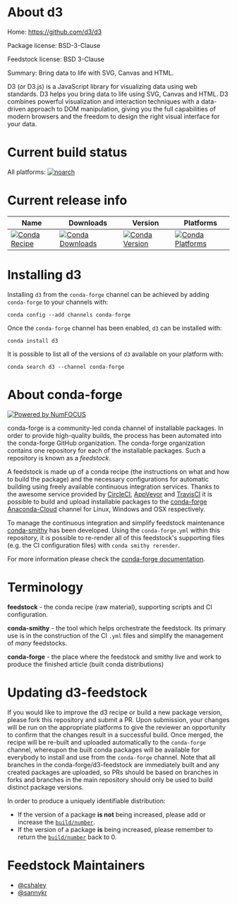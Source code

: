 <!--
# -*- mode: jinja -*-
-->

About d3
========

Home: https://github.com/d3/d3

Package license: BSD-3-Clause

Feedstock license: BSD 3-Clause

Summary: Bring data to life with SVG, Canvas and HTML.

D3 (or D3.js) is a JavaScript library for visualizing data using
web standards. D3 helps you bring data to life using SVG, Canvas
and HTML. D3 combines powerful visualization and interaction
techniques with a data-driven approach to DOM manipulation,
giving you the full capabilities of modern browsers and the
freedom to design the right visual interface for your data.


Current build status
====================

All platforms:
[![noarch](https://img.shields.io/circleci/project/github/conda-forge/d3-feedstock/master.svg?label=noarch)](https://circleci.com/gh/conda-forge/d3-feedstock)

Current release info
====================

| Name | Downloads | Version | Platforms |
| --- | --- | --- | --- |
| [![Conda Recipe](https://img.shields.io/badge/recipe-d3-green.svg)](https://anaconda.org/conda-forge/d3) | [![Conda Downloads](https://img.shields.io/conda/dn/conda-forge/d3.svg)](https://anaconda.org/conda-forge/d3) | [![Conda Version](https://img.shields.io/conda/vn/conda-forge/d3.svg)](https://anaconda.org/conda-forge/d3) | [![Conda Platforms](https://img.shields.io/conda/pn/conda-forge/d3.svg)](https://anaconda.org/conda-forge/d3) |

Installing d3
=============

Installing `d3` from the `conda-forge` channel can be achieved by adding `conda-forge` to your channels with:

```
conda config --add channels conda-forge
```

Once the `conda-forge` channel has been enabled, `d3` can be installed with:

```
conda install d3
```

It is possible to list all of the versions of `d3` available on your platform with:

```
conda search d3 --channel conda-forge
```


About conda-forge
=================

[![Powered by NumFOCUS](https://img.shields.io/badge/powered%20by-NumFOCUS-orange.svg?style=flat&colorA=E1523D&colorB=007D8A)](http://numfocus.org)

conda-forge is a community-led conda channel of installable packages.
In order to provide high-quality builds, the process has been automated into the
conda-forge GitHub organization. The conda-forge organization contains one repository
for each of the installable packages. Such a repository is known as a *feedstock*.

A feedstock is made up of a conda recipe (the instructions on what and how to build
the package) and the necessary configurations for automatic building using freely
available continuous integration services. Thanks to the awesome service provided by
[CircleCI](https://circleci.com/), [AppVeyor](https://www.appveyor.com/)
and [TravisCI](https://travis-ci.org/) it is possible to build and upload installable
packages to the [conda-forge](https://anaconda.org/conda-forge)
[Anaconda-Cloud](https://anaconda.org/) channel for Linux, Windows and OSX respectively.

To manage the continuous integration and simplify feedstock maintenance
[conda-smithy](https://github.com/conda-forge/conda-smithy) has been developed.
Using the ``conda-forge.yml`` within this repository, it is possible to re-render all of
this feedstock's supporting files (e.g. the CI configuration files) with ``conda smithy rerender``.

For more information please check the [conda-forge documentation](https://conda-forge.org/docs/).

Terminology
===========

**feedstock** - the conda recipe (raw material), supporting scripts and CI configuration.

**conda-smithy** - the tool which helps orchestrate the feedstock.
                   Its primary use is in the construction of the CI ``.yml`` files
                   and simplify the management of *many* feedstocks.

**conda-forge** - the place where the feedstock and smithy live and work to
                  produce the finished article (built conda distributions)


Updating d3-feedstock
=====================

If you would like to improve the d3 recipe or build a new
package version, please fork this repository and submit a PR. Upon submission,
your changes will be run on the appropriate platforms to give the reviewer an
opportunity to confirm that the changes result in a successful build. Once
merged, the recipe will be re-built and uploaded automatically to the
`conda-forge` channel, whereupon the built conda packages will be available for
everybody to install and use from the `conda-forge` channel.
Note that all branches in the conda-forge/d3-feedstock are
immediately built and any created packages are uploaded, so PRs should be based
on branches in forks and branches in the main repository should only be used to
build distinct package versions.

In order to produce a uniquely identifiable distribution:
 * If the version of a package **is not** being increased, please add or increase
   the [``build/number``](https://conda.io/docs/user-guide/tasks/build-packages/define-metadata.html#build-number-and-string).
 * If the version of a package **is** being increased, please remember to return
   the [``build/number``](https://conda.io/docs/user-guide/tasks/build-packages/define-metadata.html#build-number-and-string)
   back to 0.

Feedstock Maintainers
=====================

* [@cshaley](https://github.com/cshaley/)
* [@sannykr](https://github.com/sannykr/)

